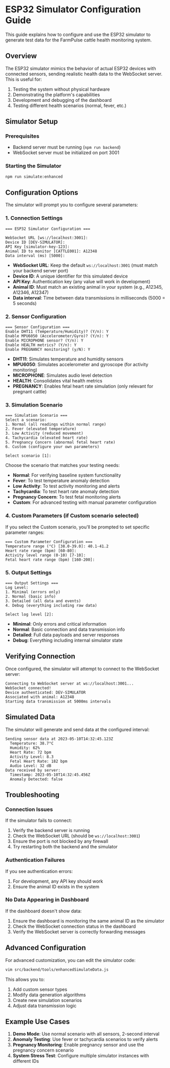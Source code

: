 # ESP32 Simulator Configuration Guide

This guide explains how to configure and use the ESP32 simulator to generate test data for the FarmPulse cattle health monitoring system.

## Overview

The ESP32 simulator mimics the behavior of actual ESP32 devices with connected sensors, sending realistic health data to the WebSocket server. This is useful for:

1. Testing the system without physical hardware
2. Demonstrating the platform's capabilities
3. Development and debugging of the dashboard
4. Testing different health scenarios (normal, fever, etc.)

## Simulator Setup

### Prerequisites

- Backend server must be running (`npm run backend`)
- WebSocket server must be initialized on port 3001

### Starting the Simulator

```bash
npm run simulate:enhanced
```

## Configuration Options

The simulator will prompt you to configure several parameters:

### 1. Connection Settings

```
=== ESP32 Simulator Configuration ===

WebSocket URL [ws://localhost:3001]: 
Device ID [DEV-SIMULATOR]: 
API Key [simulator-key-123]: 
Animal ID to monitor [CATTLE001]: A12348
Data interval (ms) [5000]: 
```

- **WebSocket URL**: Keep the default `ws://localhost:3001` (must match your backend server port)
- **Device ID**: A unique identifier for this simulated device
- **API Key**: Authentication key (any value will work in development)
- **Animal ID**: Must match an existing animal in your system (e.g., A12345, A12346, A12347)
- **Data interval**: Time between data transmissions in milliseconds (5000 = 5 seconds)

### 2. Sensor Configuration

```
=== Sensor Configuration ===
Enable DHT11 (Temperature/Humidity)? (Y/n): Y
Enable MPU6050 (Accelerometer/Gyro)? (Y/n): Y
Enable MICROPHONE sensor? (Y/n): Y
Enable HEALTH metrics? (Y/n): Y
Enable PREGNANCY monitoring? (y/N): Y
```

- **DHT11**: Simulates temperature and humidity sensors
- **MPU6050**: Simulates accelerometer and gyroscope (for activity monitoring)
- **MICROPHONE**: Simulates audio level detection
- **HEALTH**: Consolidates vital health metrics
- **PREGNANCY**: Enables fetal heart rate simulation (only relevant for pregnant cattle)

### 3. Simulation Scenario

```
=== Simulation Scenario ===
Select a scenario:
1. Normal (all readings within normal range)
2. Fever (elevated temperature)
3. Low Activity (reduced movement)
4. Tachycardia (elevated heart rate)
5. Pregnancy Concern (abnormal fetal heart rate)
6. Custom (configure your own parameters)

Select scenario [1]: 
```

Choose the scenario that matches your testing needs:

- **Normal**: For verifying baseline system functionality
- **Fever**: To test temperature anomaly detection
- **Low Activity**: To test activity monitoring and alerts
- **Tachycardia**: To test heart rate anomaly detection
- **Pregnancy Concern**: To test fetal monitoring alerts
- **Custom**: For advanced testing with manual parameter configuration

### 4. Custom Parameters (if Custom scenario selected)

If you select the Custom scenario, you'll be prompted to set specific parameter ranges:

```
=== Custom Parameter Configuration ===
Temperature range (°C) [38.0-39.0]: 40.1-41.2
Heart rate range (bpm) [60-80]: 
Activity level range (0-10) [7-10]: 
Fetal heart rate range (bpm) [160-200]: 
```

### 5. Output Settings

```
=== Output Settings ===
Log Level:
1. Minimal (errors only)
2. Normal (basic info)
3. Detailed (all data and events)
4. Debug (everything including raw data)

Select log level [2]: 
```

- **Minimal**: Only errors and critical information
- **Normal**: Basic connection and data transmission info
- **Detailed**: Full data payloads and server responses
- **Debug**: Everything including internal simulator state

## Verifying Connection

Once configured, the simulator will attempt to connect to the WebSocket server:

```
Connecting to WebSocket server at ws://localhost:3001...
WebSocket connected!
Device authenticated: DEV-SIMULATOR
Associated with animal: A12348
Starting data transmission at 5000ms intervals
```

## Simulated Data

The simulator will generate and send data at the configured interval:

```
Sending sensor data at 2023-05-10T14:32:45.123Z
  Temperature: 38.7°C
  Humidity: 62%
  Heart Rate: 72 bpm
  Activity Level: 8.3
  Fetal Heart Rate: 182 bpm
  Audio Level: 32 dB
Data received by server:
  Timestamp: 2023-05-10T14:32:45.456Z
  Anomaly Detected: false
```

## Troubleshooting

### Connection Issues

If the simulator fails to connect:

1. Verify the backend server is running
2. Check the WebSocket URL (should be `ws://localhost:3001`)
3. Ensure the port is not blocked by any firewall
4. Try restarting both the backend and the simulator

### Authentication Failures

If you see authentication errors:

1. For development, any API key should work
2. Ensure the animal ID exists in the system

### No Data Appearing in Dashboard

If the dashboard doesn't show data:

1. Ensure the dashboard is monitoring the same animal ID as the simulator
2. Check the WebSocket connection status in the dashboard
3. Verify the WebSocket server is correctly forwarding messages

## Advanced Configuration

For advanced customization, you can edit the simulator code:

```bash
vim src/backend/tools/enhancedSimulateData.js
```

This allows you to:

1. Add custom sensor types
2. Modify data generation algorithms
3. Create new simulation scenarios
4. Adjust data transmission logic

## Example Use Cases

1. **Demo Mode**: Use normal scenario with all sensors, 2-second interval
2. **Anomaly Testing**: Use fever or tachycardia scenarios to verify alerts
3. **Pregnancy Monitoring**: Enable pregnancy sensor and use the pregnancy concern scenario
4. **System Stress Test**: Configure multiple simulator instances with different IDs

